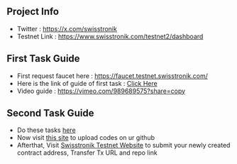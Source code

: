 ## Project Info

- Twitter : https://x.com/swisstronik
- Testnet Link : https://www.swisstronik.com/testnet2/dashboard

## First Task Guide

- First request faucet here : https://faucet.testnet.swisstronik.com/
- Here is the link of guide of first task : [Click Here](https://github.com/dxzenith/Swisstronik-Testnet/blob/main/DEPLOY-SIMPLE-CONTRACT.md)
- Video guide : https://vimeo.com/989689575?share=copy

## Second Task Guide
- Do these tasks [here](https://github.com/dxzenith/Swisstronik-Testnet/blob/main/MINT-100-ERC-20-TOKENS.md)
- Now visit [this site](https://github.com/dxzenith/Swisstronik-Testnet/blob/main/Upload-To-Github.md) to upload codes on ur github
- Afterthat, Visit [Swisstronik Testnet Website](https://www.swisstronik.com/testnet2/dashboard) to submit your newly created contract address, Transfer Tx URL and repo link
